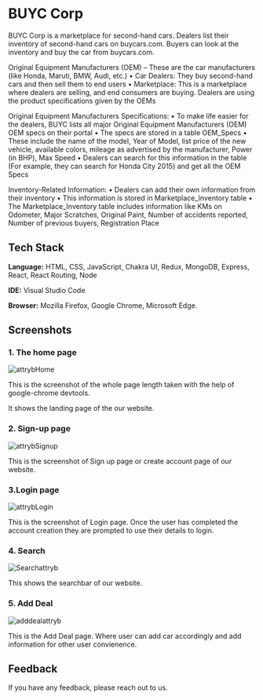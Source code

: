 # BUYC Corp


BUYC Corp is a marketplace for second-hand cars. Dealers list their inventory of second-hand cars on 
buycars.com. Buyers can look at the inventory and buy the car from buycars.com.

Original Equipment Manufacturers (OEM) – These are the car manufacturers (like Honda, Maruti, 
BMW, Audi, etc.) 
• Car Dealers: They buy second-hand cars and then sell them to end users 
• Marketplace: This is a marketplace where dealers are selling, and end consumers are buying. Dealers 
are using the product specifications given by the OEMs 
 
Original Equipment Manufacturers Specifications: 
• To make life easier for the dealers, BUYC lists all major Original Equipment Manufacturers (OEM) 
OEM specs on their portal 
• The specs are stored in a table OEM_Specs 
• These include the name of the model, Year of Model, list price of the new vehicle, available colors, 
mileage as advertised by the manufacturer, Power (in BHP), Max Speed 
• Dealers can search for this information in the table (For example, they can search for Honda City 2015) 
and get all the OEM Specs 
 
Inventory-Related Information: 
• Dealers can add their own information from their inventory 
• This information is stored in Marketplace_Inventory table 
• The Marketplace_Inventory table includes information like KMs on Odometer, Major Scratches, 
Original Paint, Number of accidents reported, Number of previous buyers, Registration Place 


## Tech Stack

**Language:** HTML, CSS, JavaScript, Chakra UI, Redux, MongoDB, Express, React, React Routing, Node

**IDE:** Visual Studio Code

**Browser:** Mozilla Firefox, Google Chrome, Microsoft Edge.



## Screenshots

### 1. The home page

![attrybHome](https://github.com/RajshreeRajoliya/BUYCCorp/assets/113670900/8c07b42f-17ff-4d18-b213-3944bca8575d)


This is the screenshot of the whole page length taken with the help of google-chrome devtools.

It shows the landing page of the our website.

### 2. Sign-up page

![attrybSignup](https://github.com/RajshreeRajoliya/BUYCCorp/assets/113670900/e1513e44-b47b-4af3-bf3e-646136bc9c79)


This is the screenshot of Sign up page or create account page of our  website.

### 3.Login page

![attrybLogin](https://github.com/RajshreeRajoliya/BUYCCorp/assets/113670900/33b863dd-7ac1-4e7f-829c-f3b80883050e)

This is the screenshot of Login page. Once the user has completed the account creation they are prompted to use their details to login.

### 4. Search

![Searchattryb](https://github.com/RajshreeRajoliya/BUYCCorp/assets/113670900/27ec9d47-51f8-4a2d-974b-3539c46c1f86)

This shows the searchbar of our website.

### 5. Add Deal

![adddealattryb](https://github.com/RajshreeRajoliya/BUYCCorp/assets/113670900/2c209ac0-d0fe-4973-89e1-f8288a27065e)

This is the Add Deal page. Where user can add car accordingly and add information for other user convienence.
## Feedback

If you have any feedback, please reach out to us.

